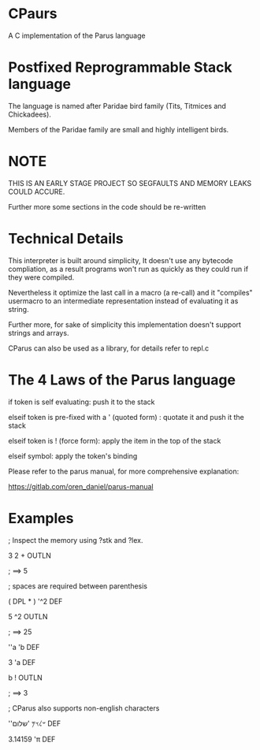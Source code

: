 # CPaurs 

A C implementation of the Parus language

# Postfixed Reprogrammable Stack language

The language is named after Paridae bird family (Tits, Titmices and Chickadees).

Members of the Paridae family are small and highly intelligent birds.

# NOTE

THIS IS AN EARLY STAGE PROJECT SO SEGFAULTS AND MEMORY LEAKS COULD ACCURE.

Further more some sections in the code should be re-written


# Technical Details

This interpreter is built around simplicity,
It doesn't use any bytecode compliation, as a result programs won't run as quickly as they could run if they were compiled.

Nevertheless it optimize the last call in a macro (a re-call) and it "compiles" usermacro to an intermediate representation instead of evaluating it as string.

Further more, for sake of simplicity this implementation doesn't support strings and arrays.

CParus can also be used as a library, for details refer to repl.c

# The 4 Laws of the Parus language

if token is self evaluating:
	push it to the stack

elseif token is pre-fixed with a ' (quoted form) :
	quotate it and push it the stack

elseif token is ! (force form):
	apply the item in the top of the stack

elseif symbol:
	apply the token's binding

Please refer to the parus manual, for more comprehensive explanation:

https://gitlab.com/oren_daniel/parus-manual


# Examples

; Inspect the memory using ?stk and ?lex.

3 2 + OUTLN

; ==> 5

; spaces are required between parenthesis

( DPL * ) '^2 DEF

5 ^2 OUTLN

; ==> 25

''a 'b DEF

3 'a DEF

b ! OUTLN

; ==> 3

; CParus also supports non-english characters

''𐤔𐤋𐤅𐤌
'שלום
DEF

3.14159 'π DEF
